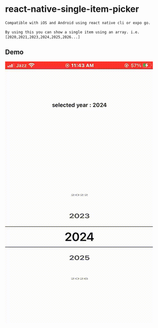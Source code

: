 # react-native-single-item-picker

```
Compatible with iOS and Android using react native cli or expo go.
```

```
By using this you can show a single item using an array. i.e. [2020,2021,2023,2024,2025,2026...]
```

## Demo
![](/readme_files/demo.gif)